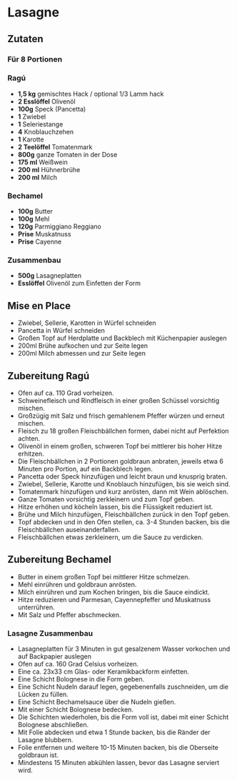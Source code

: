 # Lasagne


## Zutaten

### Für 8 Portionen

### Ragú

- **1,5 kg** gemischtes Hack / optional 1/3 Lamm hack
- **2 Esslöffel** Olivenöl
- **100g** Speck (Pancetta)
- **1** Zwiebel
- **1** Seleriestange
- **4** Knoblauchzehen
- **1** Karotte
- **2 Teelöffel** Tomatenmark
- **800g** ganze Tomaten in der Dose
- **175 ml** Weißwein
- **200 ml** Hühnerbrühe
- **200 ml** Milch

### Bechamel

- **100g** Butter
- **100g** Mehl
- **120g** Parmiggiano Reggiano
- **Prise** Muskatnuss
- **Prise** Cayenne

### Zusammenbau

- **500g** Lasagneplatten
- **Esslöffel** Olivenöl zum Einfetten der Form


## Mise en Place

- Zwiebel, Sellerie, Karotten in Würfel schneiden
- Pancetta in Würfel schneiden
- Großen Topf auf Herdplatte und Backblech mit Küchenpapier auslegen
- 200ml Brühe aufkochen und zur Seite legen
- 200ml Milch abmessen und zur Seite legen

## Zubereitung Ragú

- Ofen auf ca. 110 Grad vorheizen.
- Schweinefleisch und Rindfleisch in einer großen Schüssel vorsichtig mischen.
- Großzügig mit Salz und frisch gemahlenem Pfeffer würzen und erneut mischen.
- Fleisch zu 18 großen Fleischbällchen formen, dabei nicht auf Perfektion achten.
- Olivenöl in einem großen, schweren Topf bei mittlerer bis hoher Hitze erhitzen.
- Die Fleischbällchen in 2 Portionen goldbraun anbraten, jeweils etwa 6 Minuten pro Portion, auf ein Backblech legen.
- Pancetta oder Speck hinzufügen und leicht braun und knusprig braten.
- Zwiebel, Sellerie, Karotte und Knoblauch hinzufügen, bis sie weich sind.
- Tomatenmark hinzufügen und kurz anrösten, dann mit Wein ablöschen.
- Ganze Tomaten vorsichtig zerkleinern und zum Topf geben.
- Hitze erhöhen und köcheln lassen, bis die Flüssigkeit reduziert ist.
- Brühe und Milch hinzufügen, Fleischbällchen zurück in den Topf geben.
- Topf abdecken und in den Ofen stellen, ca. 3-4 Stunden backen, bis die Fleischbällchen auseinanderfallen.
- Fleischbällchen etwas zerkleinern, um die Sauce zu verdicken.

## Zubereitung Bechamel

- Butter in einem großen Topf bei mittlerer Hitze schmelzen.
- Mehl einrühren und goldbraun anrösten.
- Milch einrühren und zum Kochen bringen, bis die Sauce eindickt.
- Hitze reduzieren und Parmesan, Cayennepfeffer und Muskatnuss unterrühren.
- Mit Salz und Pfeffer abschmecken.

### Lasagne Zusammenbau

- Lasagneplatten für 3 Minuten in gut gesalzenem Wasser vorkochen und auf Backpapier auslegen
- Ofen auf ca. 160 Grad Celsius vorheizen.
- Eine ca. 23x33 cm Glas- oder Keramikbackform einfetten.
- Eine Schicht Bolognese in die Form geben.
- Eine Schicht Nudeln darauf legen, gegebenenfalls zuschneiden, um die Lücken zu füllen.
- Eine Schicht Bechamelsauce über die Nudeln gießen.
- Mit einer Schicht Bolognese bedecken.
- Die Schichten wiederholen, bis die Form voll ist, dabei mit einer Schicht Bolognese abschließen.
- Mit Folie abdecken und etwa 1 Stunde backen, bis die Ränder der Lasagne blubbern.
- Folie entfernen und weitere 10-15 Minuten backen, bis die Oberseite goldbraun ist.
- Mindestens 15 Minuten abkühlen lassen, bevor das Lasagne serviert wird.